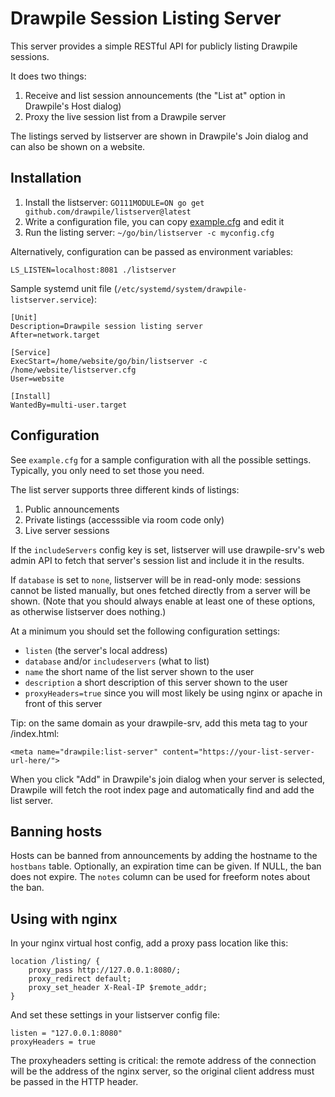 # Drawpile Session Listing Server

This server provides a simple RESTful API for publicly listing Drawpile sessions.

It does two things:

1. Receive and list session announcements (the "List at" option in Drawpile's Host dialog)
2. Proxy the live session list from a Drawpile server

The listings served by listserver are shown in Drawpile's Join dialog and can also be shown on a website.

## Installation

1. Install the listserver: `GO111MODULE=ON go get github.com/drawpile/listserver@latest`
2. Write a configuration file, you can copy [example.cfg](example.cfg) and edit it
3. Run the listing server: `~/go/bin/listserver -c myconfig.cfg`

Alternatively, configuration can be passed as environment variables:

    LS_LISTEN=localhost:8081 ./listserver


Sample systemd unit file (`/etc/systemd/system/drawpile-listserver.service`):

	[Unit]
	Description=Drawpile session listing server
	After=network.target

	[Service]
	ExecStart=/home/website/go/bin/listserver -c /home/website/listserver.cfg
	User=website

	[Install]
	WantedBy=multi-user.target

## Configuration

See `example.cfg` for a sample configuration with all the possible settings.
Typically, you only need to set those you need.

The list server supports three different kinds of listings:

1. Public announcements
2. Private listings (accesssible via room code only)
3. Live server sessions

If the `includeServers` config key is set, listserver will use drawpile-srv's
web admin API to fetch that server's session list and include it in the results.

If `database` is set to `none`, listserver will be in read-only mode: sessions
cannot be listed manually, but ones fetched directly from a server will be shown.
(Note that you should always enable at least one of these options, as otherwise listserver does nothing.)

At a minimum you should set the following configuration settings:

 * `listen` (the server's local address)
 * `database` and/or `includeservers` (what to list)
 * `name` the short name of the list server shown to the user
 * `description` a short description of this server shown to the user
 * `proxyHeaders=true` since you will most likely be using nginx or apache in front of this server

Tip: on the same domain as your drawpile-srv, add this meta tag to your /index.html:

	<meta name="drawpile:list-server" content="https://your-list-server-url-here/">

When you click "Add" in Drawpile's join dialog when your server is selected, Drawpile will
fetch the root index page and automatically find and add the list server.

## Banning hosts

Hosts can be banned from announcements by adding the hostname to the `hostbans` table.
Optionally, an expiration time can be given. If NULL, the ban does not expire. The `notes`
column can be used for freeform notes about the ban.

## Using with nginx

In your nginx virtual host config, add a proxy pass location like this:

	location /listing/ {
		proxy_pass http://127.0.0.1:8080/;
		proxy_redirect default;
		proxy_set_header X-Real-IP $remote_addr;
	}

And set these settings in your listserver config file:

	listen = "127.0.0.1:8080"
	proxyHeaders = true

The proxyheaders setting is critical: the remote address
of the connection will be the address of the nginx server, so the
original client address must be passed in the HTTP header.

